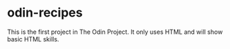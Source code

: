 # odin-recipes

This is the first project in The Odin Project. It only uses HTML and will show basic HTML skills.